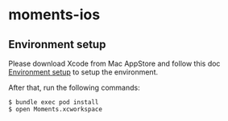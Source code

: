 
# moments-ios

## Environment setup

Please download Xcode from Mac AppStore and follow this doc [Environment setup](https://github.com/JakeLin/moments-ios/wiki/Environment-setup) to setup the environment.

After that, run the following commands:

```shell
$ bundle exec pod install
$ open Moments.xcworkspace 
```

